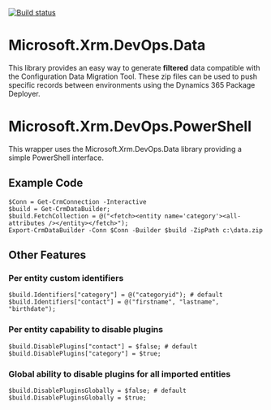 
[![Build status](https://ci.appveyor.com/api/projects/status/xr9wvx7f38wgblnn?svg=true)](https://ci.appveyor.com/project/abvogel/microsoft-xrm-devops-data)

# Microsoft.Xrm.DevOps.Data
This library provides an easy way to generate **filtered** data compatible with the Configuration Data Migration Tool. These zip files can be used to push specific records between environments using the Dynamics 365 Package Deployer.

# Microsoft.Xrm.DevOps.PowerShell
This wrapper uses the Microsoft.Xrm.DevOps.Data library providing a simple PowerShell interface.

## Example Code
    $Conn = Get-CrmConnection -Interactive
    $build = Get-CrmDataBuilder;
    $build.FetchCollection = @("<fetch><entity name='category'><all-attributes /></entity></fetch>");
    Export-CrmDataBuilder -Conn $Conn -Builder $build -ZipPath c:\data.zip
## Other Features
### Per entity custom identifiers
    $build.Identifiers["category"] = @("categoryid"); # default
    $build.Identifiers["contact"] = @("firstname", "lastname", "birthdate");
### Per entity capability to disable plugins
    $build.DisablePlugins["contact"] = $false; # default
    $build.DisablePlugins["category"] = $true;
### Global ability to disable plugins for all imported entities
    $build.DisablePluginsGlobally = $false; # default
    $build.DisablePluginsGlobally = $true;
